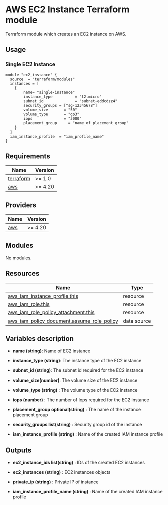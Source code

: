 # AWS EC2 Instance Terraform module

Terraform module which creates an EC2 instance on AWS.

## Usage

### Single EC2 Instance

```hcl
module "ec2_instance" {
  source  = "terraform/modules"
  instances = [
    {
        name= "single-instance"
        instance_type          = "t2.micro"
        subnet_id              = "subnet-eddcdzz4"
        security_groups = ["sg-12345678"]
        volume_size       = "50"
        volume_type       = "gp3"
        iops              = "3000"
        placement_group     = "name_of_placement_group"
    }
  ]
  iam_instance_profile  = "iam_profile_name"
}
```

<!-- BEGINNING OF PRE-COMMIT-TERRAFORM DOCS HOOK -->
## Requirements

| Name | Version |
|------|---------|
| <a name="requirement_terraform"></a> [terraform](#requirement\_terraform) | >= 1.0 |
| <a name="requirement_aws"></a> [aws](#requirement\_aws) | >= 4.20 |

## Providers

| Name | Version |
|------|---------|
| <a name="provider_aws"></a> [aws](#provider\_aws) | >= 4.20 |

## Modules

No modules.

## Resources

| Name | Type |
|------|------|
| [aws_iam_instance_profile.this](https://registry.terraform.io/providers/hashicorp/aws/latest/docs/resources/iam_instance_profile) | resource |
| [aws_iam_role.this](https://registry.terraform.io/providers/hashicorp/aws/latest/docs/resources/iam_role) | resource |
| [aws_iam_role_policy_attachment.this](https://registry.terraform.io/providers/hashicorp/aws/latest/docs/resources/iam_role_policy_attachment) | resource |
| [aws_iam_policy_document.assume_role_policy](https://registry.terraform.io/providers/hashicorp/aws/latest/docs/data-sources/iam_policy_document) | data source |


## Variables description

- **name (string)**: Name of EC2 instance

- **instance_type (string)**: The instance type of the EC2 instance

- **subnet_id (string)**: The subnet id required for the EC2 instance

- **volume_size(number)**: The volume size of the EC2 instance

- **volume_type (string)** : The volume type of the EC2 instance

- **iops (number)** : The number of Iops required for the EC2 instance

- **placement_group  optional(string)** : The name of the instance placement group

- **security_groups list(string)** : Security group id of the instance

- **iam_instance_profile (string)** : Name of the created IAM instance profile




## Outputs

- **ec2_instance_ids list(string)** : IDs of the created EC2 instances

- **ec2_instances (string)** : EC2 instances objects

- **private_ip (string)** : Private IP of instance

- **iam_instance_profile_name (string)** : Name of the created IAM instance profile